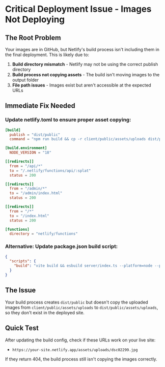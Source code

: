 # Critical Deployment Issue - Images Not Deploying

## The Root Problem
Your images are in GitHub, but Netlify's build process isn't including them in the final deployment. This is likely due to:

1. **Build directory mismatch** - Netlify may not be using the correct publish directory
2. **Build process not copying assets** - The build isn't moving images to the output folder
3. **File path issues** - Images exist but aren't accessible at the expected URLs

## Immediate Fix Needed

### Update netlify.toml to ensure proper asset copying:
```toml
[build]
  publish = "dist/public"
  command = "npm run build && cp -r client/public/assets/uploads dist/public/assets/uploads"

[build.environment]
  NODE_VERSION = "18"

[[redirects]]
  from = "/api/*"
  to = "/.netlify/functions/api/:splat"
  status = 200

[[redirects]]
  from = "/admin/*"
  to = "/admin/index.html"
  status = 200

[[redirects]]
  from = "/*"
  to = "/index.html"
  status = 200

[functions]
  directory = "netlify/functions"
```

### Alternative: Update package.json build script:
```json
{
  "scripts": {
    "build": "vite build && esbuild server/index.ts --platform=node --packages=external --bundle --format=esm --outdir=dist && cp -r client/public/assets/uploads dist/public/assets/ || true"
  }
}
```

## The Issue
Your build process creates `dist/public` but doesn't copy the uploaded images from `client/public/assets/uploads` to `dist/public/assets/uploads`, so they don't exist in the deployed site.

## Quick Test
After updating the build config, check if these URLs work on your live site:
- `https://your-site.netlify.app/assets/uploads/dsc02299.jpg`

If they return 404, the build process still isn't copying the images correctly.